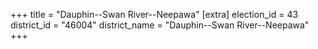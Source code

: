 +++
title = "Dauphin--Swan River--Neepawa"
[extra]
election_id = 43
district_id = "46004"
district_name = "Dauphin--Swan River--Neepawa"
+++
